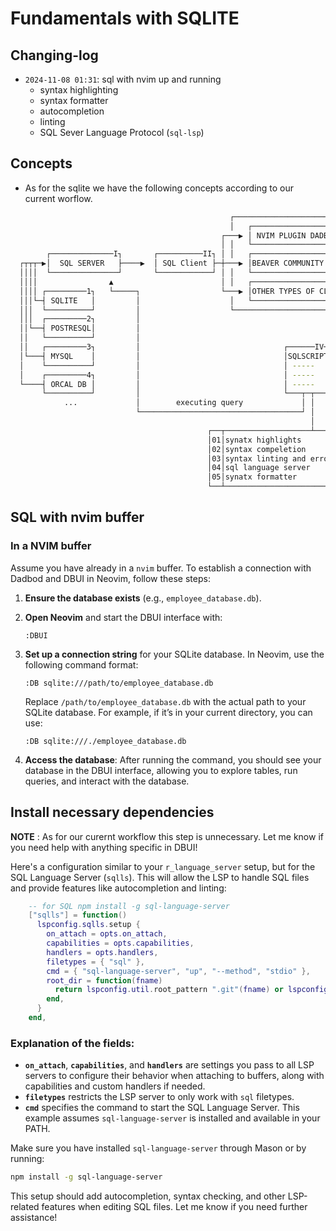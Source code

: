 # Fundamentals with SQLITE

## Changing-log

- `2024-11-08 01:31`: sql with nvim up and running
  - syntax highlighting
  - syntax formatter
  - autocompletion
  - linting
  - SQL Sever Language Protocol (`sql-lsp`)

## Concepts

- As for the sqlite we have the following concepts according to our current worflow.

```sh
                                                 ┌────────────────────────────III┐
                                                 │   ┌────────────────────┐      │
                                               ┌───▶ │ NVIM PLUGIN DADBOD │      │
                                               │ │   └────────────────────┘      │
        ┌──────────────I┐       ┌──────────II┐ │ │   ┌─────────────────────────┐ │
  ┌┬┬┬─▶│  SQL SERVER   ├────▶  │ SQL Client ├─┼───▶ │BEAVER COMMUNITY EDITION │ │◀─────────┐
  ││││  └───────────────┘       └────────────┘ │ │   └─────────────────────────┘ │          ├─┐
  ││││                ▲                        │ │   ┌─────────────────────────┐ │          │V│
  ││││ ┌─────────1┐   └─────┐                  └───▶ │OTHER TYPES OF CLIENTS   │ │          │E│
  │││└─┤ SQLITE   │         │                    │   └─────────────────────────┘ │          │I│
  │││  └──────────┘         │                    └───────────────────────────────┘          │W│
  │││  ┌─────────2┐         │                                                               │ │
  ││└──┤ POSTRESQL│         │                                                               │D│
  ││   └──────────┘         │                                                               │A│
  ││   ┌─────────3┐         │                                ┌──────IV─┐                    │T│
  │└───┤ MYSQL    │         │                                │SQLSCRIPT│                    │A│
  │    └──────────┘         │                                │ -----   │                    ├─┘
  │    ┌─────────4┐         │                                │ -----   │────────────────────┘
  └────┤ ORCAL DB │         │                                │ -----   │
       └──────────┘         │                                └───┬─┬───┘
            ...             │        executing query             │ │
                            └────────────────────────────────────┘ │
                                                                   │
                                            ┌──┬───────────────────┴──────────────┐
                                            │01│synatx highlights                 │
                                            │02│syntax compeletion                │
                                            │03│syntax linting and error checking │
                                            │04│sql language server               │
                                            │05│synatx formatter                  │
                                            └──┴──────────────────────────────────┘
```

## SQL with nvim buffer

### In a NVIM buffer

Assume you have already in a `nvim` buffer. To establish a connection with
Dadbod and DBUI in Neovim, follow these steps:

1. **Ensure the database exists** (e.g., `employee_database.db`).

2. **Open Neovim** and start the DBUI interface with:

   ```vim
   :DBUI
   ```

3. **Set up a connection string** for your SQLite database. In Neovim, use the
   following command format:

   ```vim
   :DB sqlite:///path/to/employee_database.db
   ```

   Replace `/path/to/employee_database.db` with the actual path to your SQLite
   database. For example, if it’s in your current directory, you can use:

   ```vim
   :DB sqlite:///./employee_database.db
   ```

4. **Access the database**: After running the command, you should see your
   database in the DBUI interface, allowing you to explore tables, run queries,
   and interact with the database.

## Install necessary dependencies

**NOTE** : As for our curernt workflow this step is unnecessary.
Let me know if you need help with anything specific in DBUI!

Here's a configuration similar to your `r_language_server` setup, but for the
SQL Language Server (`sqlls`). This will allow the LSP to handle SQL files and
provide features like autocompletion and linting:

```lua
    -- for SQL npm install -g sql-language-server
    ["sqlls"] = function()
      lspconfig.sqlls.setup {
        on_attach = opts.on_attach,
        capabilities = opts.capabilities,
        handlers = opts.handlers,
        filetypes = { "sql" },
        cmd = { "sql-language-server", "up", "--method", "stdio" },
        root_dir = function(fname)
          return lspconfig.util.root_pattern ".git"(fname) or lspconfig.util.path.dirname(fname)
        end,
      }
    end,
```

### Explanation of the fields:

- **`on_attach`**, **`capabilities`**, and **`handlers`** are settings you pass
  to all LSP servers to configure their behavior when attaching to buffers, along
  with capabilities and custom handlers if needed.
- **`filetypes`** restricts the LSP server to only work with `sql` filetypes.
- **`cmd`** specifies the command to start the SQL Language Server. This
  example assumes `sql-language-server` is installed and available in your PATH.

Make sure you have installed `sql-language-server` through Mason or by running:

```bash
npm install -g sql-language-server
```

This setup should add autocompletion, syntax checking, and other LSP-related
features when editing SQL files. Let me know if you need further assistance!
